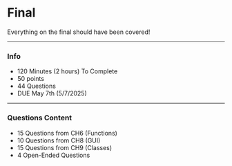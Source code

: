 # Final

Everything on the final should have been covered!

-----
### Info
- 120 Minutes (2 hours) To Complete
- 50 points
- 44 Questions
- DUE May 7th (5/7/2025)


-----
### Questions Content
- 15 Questions from CH6 (Functions)
- 10 Questions from CH8 (GUI)
- 15 Questions from CH9 (Classes)
- 4 Open-Ended Questions




